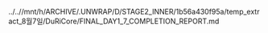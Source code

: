 ../..//mnt/h/ARCHIVE/.UNWRAP/D/STAGE2_INNER/1b56a430f95a/temp_extract_8월7일/DuRiCore/FINAL_DAY1_7_COMPLETION_REPORT.md